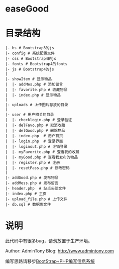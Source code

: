 # easeGood


# 目录结构

```
|- bs # Bootstrap3的js
|- config # 系统配置文件
|- css # Bootstrap4的js
|- fonts # Bootstrap4的fonts
|- js # Bootstrap4的js
|
|- showItem # 显示物品
|  |- addMes.php # 添加留言
|  |- favorite.php # 收藏物品
|  |- index.php # 显示物品
|
|- uploads # 上传图片存放的目录
|
|- user # 用户相关的目录
|  |- checklogin.php # 登录验证
|  |- delFavo.php # 取消收藏
|  |- delGood.php # 删除物品
|  |- index.php  # 用户首页
|  |- login.php  # 登录界面
|  |- loginout.php # 注销登录
|  |- myFavorite.php # 查看我的收藏
|  |- myGood.php # 查看我发布的物品
|  |- register.php # 注册
|  |- resetPass.php # 修改密码
|
|- addGood.php # 发布物品
|- addMess.php # 发布留言
|- header.php  # 站点头部文件
|- index.php # 主页
|- upload_file.php # 上传文件
|- db.sql # 数据库文件
```

# 说明

此代码中有很多bug，请勿放置于生产环境。

Author: AdminTony
Blog: http://www.admintony.com

编写思路请移步[BootStrap+PHP编写信息系统](http://admintony.com/BootStrap-PHP%E7%BC%96%E5%86%99%E4%BF%A1%E6%81%AF%E7%B3%BB%E7%BB%9F.html)
